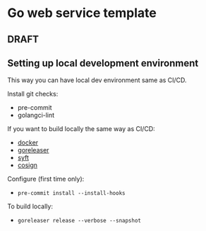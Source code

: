 # Go web service template

## DRAFT

## Setting up local development environment

This way you can have local dev environment same as CI/CD.

Install git checks:

- pre-commit
- golangci-lint

If you want to build locally the same way as CI/CD:

- [docker](https://www.docker.com/products/docker-desktop/)
- [goreleaser](https://goreleaser.com/)
- [syft](https://github.com/anchore/syft)
- [cosign](https://github.com/sigstore/cosign)

Configure (first time only):

- `pre-commit install --install-hooks`

To build locally:

- `goreleaser release --verbose --snapshot`
